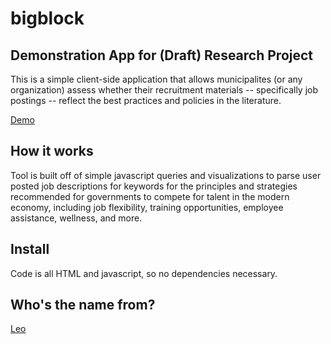 # bigblock

## Demonstration App for (Draft) Research Project
This is a simple client-side application that allows municipalites (or any organization) assess whether their recruitment materials -- specifically job postings -- reflect the best practices and policies in the literature.

[Demo](https://abhinemani.com/bigblock/)

## How it works

Tool is built off of simple javascript queries and visualizations to parse user posted job descriptions for keywords for the principles and strategies recommended for governments to compete for talent in the modern economy, including job flexibility, training opportunities, employee assistance, wellness, and more. 

## Install

Code is all HTML and javascript, so no dependencies necessary.

## Who's the name from?
[Leo](https://www.youtube.com/watch?v=Vm9HZq53rqU)